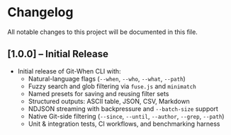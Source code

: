 # Changelog

All notable changes to this project will be documented in this file.

## [1.0.0] – Initial Release

- Initial release of Git-When CLI with:
  - Natural-language flags (`--when`, `--who`, `--what`, `--path`)
  - Fuzzy search and glob filtering via `fuse.js` and `minimatch`
  - Named presets for saving and reusing filter sets
  - Structured outputs: ASCII table, JSON, CSV, Markdown
  - NDJSON streaming with backpressure and `--batch-size` support
  - Native Git-side filtering (`--since`, `--until`, `--author`, `--grep`, `--path`)
  - Unit & integration tests, CI workflows, and benchmarking harness

<!--
## [Unreleased]

### Added

### Changed

### Fixed
--> 